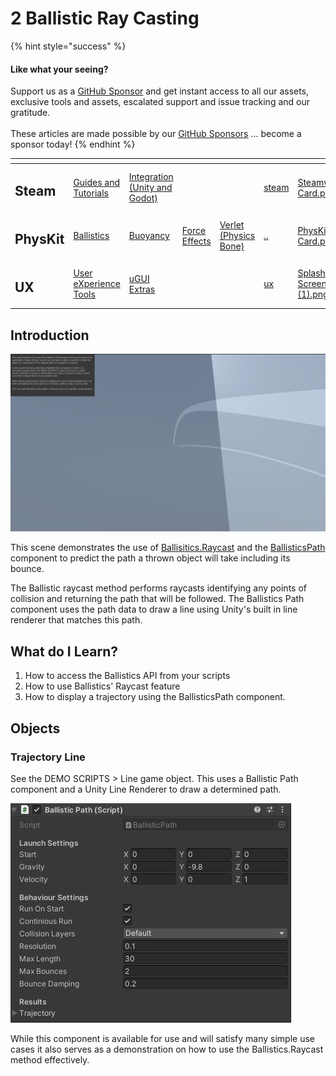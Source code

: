 # 2 Ballistic Ray Casting

{% hint style="success" %}
#### Like what your seeing?

Support us as a [GitHub Sponsor](../../../../) and get instant access to all our assets, exclusive tools and assets, escalated support and issue tracking and our gratitude.\
\
These articles are made possible by our [GitHub Sponsors](../../../../) ... become a sponsor today!
{% endhint %}

<table data-view="cards"><thead><tr><th></th><th></th><th></th><th></th><th></th><th data-hidden data-card-target data-type="content-ref"></th><th data-hidden data-card-cover data-type="files"></th></tr></thead><tbody><tr><td><h2>Steam</h2></td><td><a href="../../../../company/concepts/steam/">Guides and Tutorials</a></td><td><a href="../../../steamworks/">Integration (Unity and Godot)</a></td><td></td><td></td><td><a href="../../../../company/concepts/steam/">steam</a></td><td><a href="../../../../.gitbook/assets/Steamworks Card.png">Steamworks Card.png</a></td></tr><tr><td><h2>PhysKit</h2></td><td><a href="1-ballistic-basics.md">Ballistics</a></td><td><a href="1-buoyancy-example.md">Buoyancy</a></td><td><a href="1-force-effect-fields.md">Force Effects</a></td><td><a href="2-verlet-spring-skinned-mesh.md">Verlet (Physics Bone)</a></td><td><a href="../../">..</a></td><td><a href="../../../../.gitbook/assets/PhysKit Card.png">PhysKit Card.png</a></td></tr><tr><td><h2>UX</h2></td><td><a href="../../../ux/learning/core-concepts/">User eXperience Tools</a></td><td><a href="../../../ux/learning/ugui-extras/">uGUI Extras</a></td><td></td><td></td><td><a href="../../../ux/">ux</a></td><td><a href="../../../../.gitbook/assets/Splash Screen (1).png">Splash Screen (1).png</a></td></tr></tbody></table>

## Introduction

![](<../../../../.gitbook/assets/image (162) (1).png>)

This scene demonstrates the use of [Ballisitics.Raycast](../../api/ballistics.md#raycast) and the [BallisticsPath](../../components/ballistic-path.md) component to predict the path a thrown object will take including its bounce.

The Ballistic raycast method performs raycasts identifying any points of collision and returning the path that will be followed. The Ballistics Path component uses the path data to draw a line using Unity's built in line renderer that matches this path.

## What do I Learn?

1. How to access the Ballistics API from your scripts
2. How to use Ballistics' Raycast feature
3. How to display a trajectory using the BallisticsPath component.

## Objects

### Trajectory Line

See the DEMO SCRIPTS > Line game object. This uses a Ballistic Path component and a Unity Line Renderer to draw a determined path.

![](<../../../../.gitbook/assets/image (187) (1) (1).png>)

While this component is available for use and will satisfy many simple use cases it also serves as a demonstration on how to use the Ballistics.Raycast method effectively.
